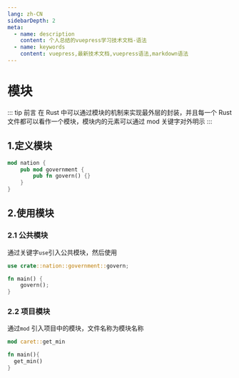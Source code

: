 ```yaml
---
lang: zh-CN
sidebarDepth: 2
meta:
  - name: description
    content: 个人总结的vuepress学习技术文档-语法
  - name: keywords
    content: vuepress,最新技术文档,vuepress语法,markdown语法
---
```


# 模块

::: tip 前言
在 Rust 中可以通过模块的机制来实现最外层的封装，并且每一个 Rust 文件都可以看作一个模块，模块内的元素可以通过 mod 关键字对外明示
:::

## 1.定义模块

```rust
mod nation {
    pub mod government {
        pub fn govern() {}
    }
}
```

## 2.使用模块

### 2.1 公共模块

通过关键字`use`引入公共模块，然后使用

```rust
use crate::nation::government::govern;

fn main() {
    govern();
}
```

### 2.2 项目模块

通过`mod` 引入项目中的模块，文件名称为模块名称

```rust
mod caret::get_min

fn main(){
  get_min()
}
```
